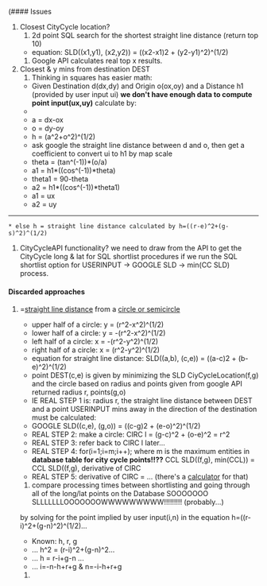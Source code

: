 \(#### Issues
1. Closest CityCycle location?
    1. 2d point SQL search for the shortest straight line distance (return top 10)
    * equation: SLD((x1,y1), (x2,y2)) = ((x2-x1)2 + (y2-y1)^2)^(1/2)
    1. Google API calculates real top x results.
1. Closest & y mins from destination DEST
    1. Thinking in squares has easier math:
    * Given Destination d(dx,dy) and Origin o(ox,oy) and a Distance h1 (provided by user input ui) __we don't have enough data to compute point input(ux,uy)__ calculate by:
    * 
    * a = dx-ox
    * o = dy-oy
    * h = (a^2+o^2)^(1/2)
    * ask google the straight line distance between d and o, then get a coefficient to convert ui to h1 by map scale
    * theta = (tan^(-1))*(o/a)
    * a1 = h1*((cos^(-1))*theta)
    * theta1 = 90-theta
    * a2 = h1*((cos^(-1))*theta1)
    * a1 = ux
    * a2 = uy
-----------------------------------------------------------------------------------------
    * else h = straight line distance calculated by h=((r-e)^2+(g-s)^2)^(1/2)
    
1. CityCycleAPI functionality? we need to draw from the API to get the CityCycle long & lat for SQL shortlist procedures if we run the SQL shortlist option for USERINPUT -> GOOGLE SLD -> min(CC SLD) process.

#### Discarded approaches

1. =[straight line distance](http://www.cut-the-knot.org/pythagoras/DistanceFormula.shtml) from a [circle or semicircle](http://sites.csn.edu/istewart/Math126/circles/circles.htm)
      * upper half of a circle: y = (r^2-x^2)^(1/2)
      * lower half of a circle: y = -(r^2-x^2)^(1/2)
      * left half of a circle:  x = -(r^2-y^2)^(1/2)
      * right half of a circle: x = (r^2-y^2)^(1/2)
      * equation for straight line distance: SLD((a,b), (c,e)) = ((a-c)2 + (b-e)^2)^(1/2)
      * point DEST(c,e) is given by minimizing the SLD CiyCycleLocation(f,g) and the circle based on radius and points given from google API returned radius r, points(g,o) 
      * IE REAL STEP 1 is: radius r, the straight line distance between DEST and a point USERINPUT mins away in the direction of the destination must be calculated: 
      * GOOGLE SLD((c,e), (g,o)) = ((c-g)2 + (e-o)^2)^(1/2)
      * REAL STEP 2: make a circle: CIRC l = (g-c)^2 + (o-e)^2 = r^2
      * REAL STEP 3: refer back to CIRC l later...
      * REAL STEP 4: for(i=1;i=m;i++); where m is the maximum entities in __database table for city cycle points!!??__
      CCL SLD((f,g), min(CCL)) = CCL SLD((f,g), derivative of CIRC
      * REAL STEP 5: derivative of CIRC = ... (there's a [calculator](https://www.symbolab.com/solver/implicit-derivative-calculator) for that)
    1. compare processing times between shortlisting and going through all of the long/lat points on the Database
SOOOOOOO SLLLLLLLOOOOOOOWWWWWWWWW!!!!!!!!! (probably...)
    
    by solving for the point implied by user input(i,n) in the equation h=((r-i)^2+(g-n)^2)^(1/2)...
    * Known: h, r, g
    * ... h^2 = (r-i)^2+(g-n)^2...
    * ... h = r-i+g-n ...
    * ... i=-n-h+r+g & n=-i-h+r+g
    1. 
